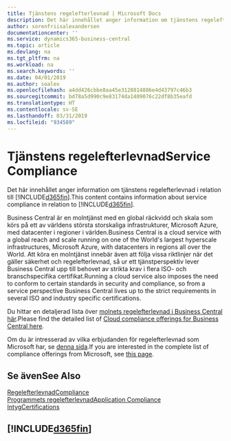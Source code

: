 ```yaml
---
title: Tjänstens regelefterlevnad | Microsoft Docs
description: Det här innehållet anger information om tjänstens regelefterlevnad i relation till Business Central.
author: sorenfriisalexandersen
documentationcenter: ''
ms.service: dynamics365-business-central
ms.topic: article
ms.devlang: na
ms.tgt_pltfrm: na
ms.workload: na
ms.search.keywords: ''
ms.date: 04/01/2019
ms.author: soalex
ms.openlocfilehash: a4dd426cbbe8aa45e3128814886e4d43797c46b3
ms.sourcegitcommit: bd78a5d990c9e83174da1409076c22df8b35eafd
ms.translationtype: HT
ms.contentlocale: sv-SE
ms.lasthandoff: 03/31/2019
ms.locfileid: "934589"
---
```

# <a name="service-compliance"></a><span data-ttu-id="2e022-103">Tjänstens regelefterlevnad</span><span class="sxs-lookup"><span data-stu-id="2e022-103">Service Compliance</span></span>
<span data-ttu-id="2e022-104">Det här innehållet anger information om tjänstens regelefterlevnad i relation till [!INCLUDE[d365fin](../includes/d365fin_md.md)].</span><span class="sxs-lookup"><span data-stu-id="2e022-104">This content contains information about service compliance in relation to [!INCLUDE[d365fin](../includes/d365fin_md.md)].</span></span>  

<span data-ttu-id="2e022-105">Business Central är en molntjänst med en global räckvidd och skala som körs på ett av världens största storskaliga infrastrukturer, Microsoft Azure, med datacenter i regioner i världen.</span><span class="sxs-lookup"><span data-stu-id="2e022-105">Business Central is a cloud service with a global reach and scale running on one of the World's largest hyperscale infrastructures, Microsoft Azure, with datacenters in regions all over the World.</span></span> <span data-ttu-id="2e022-106">Att köra en molntjänst innebär även att följa vissa riktlinjer när det gäller säkerhet och regelefterlevnad, så ur ett tjänstperspektiv lever Business Central upp till behovet av strikta krav i flera ISO- och branschspecifika certifikat.</span><span class="sxs-lookup"><span data-stu-id="2e022-106">Running a cloud service also imposes the need to conform to certain standards in security and compliance, so from a service perspective Business Central lives up to the strict requirements in several ISO and industry specific certifications.</span></span>

<span data-ttu-id="2e022-107">Du hittar en detaljerad lista över [molnets regelefterlevnad i Business Central här](https://aka.ms/d365-compliance-list).</span><span class="sxs-lookup"><span data-stu-id="2e022-107">Please find the detailed list of [Cloud compliance offerings for Business Central here](https://aka.ms/d365-compliance-list).</span></span>

<span data-ttu-id="2e022-108">Om du är intresserad av vilka erbjudanden för regelefterlevnad som Microsoft har, se [denna sida](https://www.microsoft.com/en-us/trustcenter/compliance/complianceofferings).</span><span class="sxs-lookup"><span data-stu-id="2e022-108">If you are interested in the complete list of compliance offerings from Microsoft, see [this page](https://www.microsoft.com/en-us/trustcenter/compliance/complianceofferings).</span></span>

## <a name="see-also"></a><span data-ttu-id="2e022-109">Se även</span><span class="sxs-lookup"><span data-stu-id="2e022-109">See Also</span></span>  
[<span data-ttu-id="2e022-110">Regelefterlevnad</span><span class="sxs-lookup"><span data-stu-id="2e022-110">Compliance</span></span>](compliance-overview.md)  
[<span data-ttu-id="2e022-111">Programmets regelefterlevnad</span><span class="sxs-lookup"><span data-stu-id="2e022-111">Application Compliance</span></span>](compliance-application-compliance.md)  
[<span data-ttu-id="2e022-112">Intyg</span><span class="sxs-lookup"><span data-stu-id="2e022-112">Certifications</span></span>](compliance-certifications.md)  

 ## [!INCLUDE[d365fin](../includes/free_trial_md.md)]  
 
